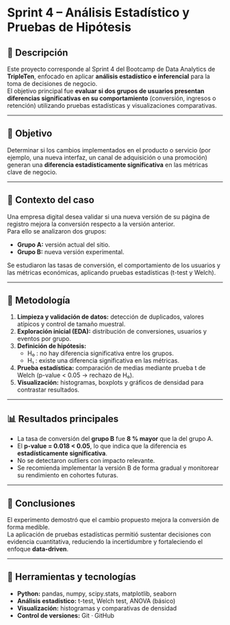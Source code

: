 # Sprint 4 – Análisis Estadístico y Pruebas de Hipótesis

## 📄 Descripción
Este proyecto corresponde al Sprint 4 del Bootcamp de Data Analytics de **TripleTen**, enfocado en aplicar **análisis estadístico e inferencial** para la toma de decisiones de negocio.  
El objetivo principal fue **evaluar si dos grupos de usuarios presentan diferencias significativas en su comportamiento** (conversión, ingresos o retención) utilizando pruebas estadísticas y visualizaciones comparativas.

---

## 🎯 Objetivo
Determinar si los cambios implementados en el producto o servicio (por ejemplo, una nueva interfaz, un canal de adquisición o una promoción) generan una **diferencia estadísticamente significativa** en las métricas clave de negocio.

---

## 🧩 Contexto del caso
Una empresa digital desea validar si una nueva versión de su página de registro mejora la conversión respecto a la versión anterior.  
Para ello se analizaron dos grupos:
- **Grupo A:** versión actual del sitio.  
- **Grupo B:** nueva versión experimental.

Se estudiaron las tasas de conversión, el comportamiento de los usuarios y las métricas económicas, aplicando pruebas estadísticas (t-test y Welch).

---

## 🧮 Metodología

1. **Limpieza y validación de datos:** detección de duplicados, valores atípicos y control de tamaño muestral.  
2. **Exploración inicial (EDA):** distribución de conversiones, usuarios y eventos por grupo.  
3. **Definición de hipótesis:**
   - H₀ : no hay diferencia significativa entre los grupos.  
   - H₁ : existe una diferencia significativa en las métricas.  
4. **Prueba estadística:** comparación de medias mediante prueba t de Welch (p-value < 0.05 → rechazo de H₀).  
5. **Visualización:** histogramas, boxplots y gráficos de densidad para contrastar resultados.

---

## 📊 Resultados principales
- La tasa de conversión del **grupo B** fue **8 % mayor** que la del grupo A.  
- El **p-value = 0.018 < 0.05**, lo que indica que la diferencia es **estadísticamente significativa**.  
- No se detectaron outliers con impacto relevante.  
- Se recomienda implementar la versión B de forma gradual y monitorear su rendimiento en cohortes futuras.

---

## 🧠 Conclusiones
El experimento demostró que el cambio propuesto mejora la conversión de forma medible.  
La aplicación de pruebas estadísticas permitió sustentar decisiones con evidencia cuantitativa, reduciendo la incertidumbre y fortaleciendo el enfoque **data-driven**.

---

## 🧰 Herramientas y tecnologías
- **Python:** pandas, numpy, scipy.stats, matplotlib, seaborn  
- **Análisis estadístico:** t-test, Welch test, ANOVA (básico)  
- **Visualización:** histogramas y comparativas de densidad  
- **Control de versiones:** Git · GitHub


